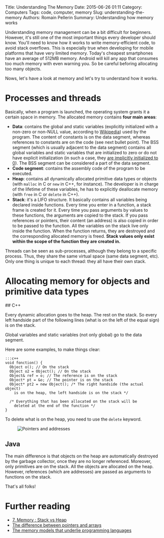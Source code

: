 Title: Understanding The Memory
Date: 2015-06-26 01:11
Category: Computers
Tags: code, computer, memory
Slug: understanding-the-memory
Authors: Romain Pellerin
Summary: Understanding how memory works

Understanding memory management can be a bit difficult for beginners. However, it's still one of the most important things every developer should know. You'll need to know how it works to write memory-efficient code, to avoid stack overflows. This is especially true when developing for mobile platforms that have very limited memory. Today's cheapest smartphones have an average of 512MB memory. Android will kill any app that consumes too much memory with even warning you. So be careful beforing allocating too many objects.

Nows, let's have a look at memory and let's try to understand how it works.

# Processes and threads

Basically, when a program is launched, the operating system grants it a certain space in memory. The allocated memory contains **four main areas**:

- **Data**: contains the global and static variables (explicitly initialized with a non-zero or non-NULL value, according to [Wikipedia](https://en.wikipedia.org/wiki/Data_segment)) used by the program. The content of constants is on the data segment, whereas references to constants are on the code (see next bullet point). The BSS segment (which is usually adjacent to the data segment) contains all global variables and static variables that are initialized to zero or do not have explicit initialization (in such a case, they [are implicitly initialized to 0](http://stackoverflow.com/questions/13251083/the-initialization-of-static-variables-in-c)). The BSS segment can be considered a part of the data segment.
- **Code segment**: contains the assembly code of the program to be executed.
- **Heap**: contains all dynamically allocated primitive data types or objects (with ```malloc``` in C or ```new``` in C++, for instance). The developer is in charge of the lifetime of these variables, he has to explicitly deallocate memory (with ```free``` in C or ```delete``` in C++).
- **Stack**: it's a LIFO structure. It basically contains all variables being declared inside functions. Every time you enter in a function, a stack frame is created for it. Every time you pass arguments by values to these functions, the arguments are copied to the stack. If you pass references or pointers, their content (an address) is also copied in order to be passed to the function. All the variables on the stack live only inside the function. When the function returns, they are destroyed and the corresponding allocated memory is freed. **Stack values only exist within the scope of the function they are created in.**


Threads can be seen as sub-processes, although they belong to a specific process. Thus, they share the same virtual space (same data segment, etc). Only one thing is unique to each thread: they all have their own stack.

# Allocating memory for objects and primitive data types

## C++

Every dynamic allocation goes to the heap. The rest on the stack. So every left handside part of the following lines (what is on the left of the equal sign) is on the stack.

Global variables and static variables (not only global) go to the data segment.

Here are some examples, to make things clear:

    :::c++
    void fonction() {
      Object o(); // On the stack
      Object o2 = Object(); // On the stack
      Object& ref = o; // The reference is on the stack
      Object* pt = &o; // The pointer is on the stack
      Object* pt2 = new Object(); /* The right handside (the actual object)
        is on the heap, the left handside is on the stack */

      /* Everything that has been allocated on the stack will be
        deleted at the end of the function */
    }

To delete what is on the heap, you need to use the ```delete``` keyword.

<figure class="center">
<img alt="Pointers and addresses" src="{filename}/images/memory_cpp_example.png" />
</figure>

## Java

The main difference is that objects on the heap are automatically destroyed by the garbage collector, once they are no longer referenced. Moreover, only primitives are on the stack. All the objects are allocated on the heap. However, references (which are addresses) are passed as arguments to functions on the stack.

That's all folks!

# Further reading

- [7. Memory : Stack vs Heap](http://gribblelab.org/CBootcamp/7_Memory_Stack_vs_Heap.html)
- [The difference between pointers and arrays](http://www.cplusplus.com/forum/articles/9/)
- [The memory models that underlie programming languages](http://canonical.org/~kragen/memory-models/)
